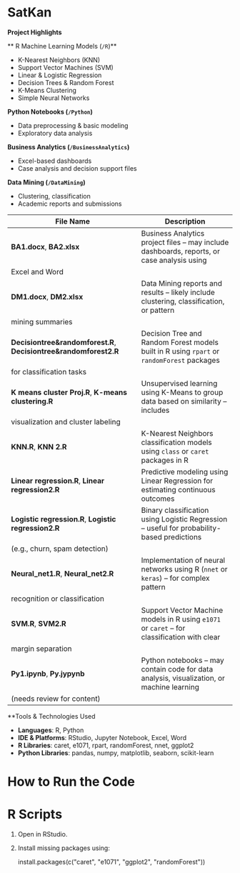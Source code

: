 # SatKan

**Project Highlights**

** R Machine Learning Models (`/R`)**
- K-Nearest Neighbors (KNN)
- Support Vector Machines (SVM)
- Linear & Logistic Regression
- Decision Trees & Random Forest
- K-Means Clustering
- Simple Neural Networks

**Python Notebooks (`/Python`)**
- Data preprocessing & basic modeling
- Exploratory data analysis

**Business Analytics (`/BusinessAnalytics`)**
- Excel-based dashboards
- Case analysis and decision support files

**Data Mining (`/DataMining`)**
- Clustering, classification
- Academic reports and submissions

| File Name                                                           | Description                                                                                                              |
| ------------------------------------------------------------------- | ------------------------------------------------------------------------------------------------------------------------ |
| **BA1.docx**, **BA2.xlsx**                                          | Business Analytics project files – may include dashboards, reports, or case analysis using 
                                                                        Excel and Word                |
| **DM1.docx**, **DM2.xlsx**                                          | Data Mining reports and results – likely include clustering, classification, or pattern 
                                                                        mining summaries                 |
| **Decisiontree\&randomforest.R**, **Decisiontree\&randomforest2.R** | Decision Tree and Random Forest models built in R using `rpart` or `randomForest` packages 
                                                                        for classification tasks      |
| **K means cluster Proj.R**, **K-means clustering.R**                | Unsupervised learning using K-Means to group data based on similarity – includes 
                                                                        visualization and cluster labeling      |
| **KNN.R**, **KNN 2.R**                                              | K-Nearest Neighbors classification models using `class` or `caret` packages in R                                         |
| **Linear regression.R**, **Linear regression2.R**                   | Predictive modeling using Linear Regression for estimating continuous outcomes                                           |
| **Logistic regression.R**, **Logistic regression2.R**               | Binary classification using Logistic Regression – useful for probability-based predictions 
                                                                        (e.g., churn, spam detection) |
| **Neural\_net1.R**, **Neural\_net2.R**                              | Implementation of neural networks using R (`nnet` or `keras`) – for complex pattern 
                                                                        recognition or classification        |
| **SVM.R**, **SVM2.R**                                               | Support Vector Machine models in R using `e1071` or `caret` – for classification with clear 
                                                                        margin separation            |
| **Py1.ipynb**, **Py.jypynb**                                        | Python notebooks – may contain code for data analysis, visualization, or machine learning 
                                                                        (needs review for content)     |

**Tools & Technologies Used

- **Languages**: R, Python  
- **IDE & Platforms**: RStudio, Jupyter Notebook, Excel, Word  
- **R Libraries**: caret, e1071, rpart, randomForest, nnet, ggplot2  
- **Python Libraries**: pandas, numpy, matplotlib, seaborn, scikit-learn

# How to Run the Code

# R Scripts
1. Open in RStudio.
2. Install missing packages using:
   
   install.packages(c("caret", "e1071", "ggplot2", "randomForest"))

